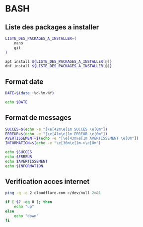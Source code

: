 # BASH

## Liste des packages a installer
```BASH
LISTE_DES_PACKAGES_A_INSTALLER=(
    nano
    git
)

apt install ${LISTE_DES_PACKAGES_A_INSTALLER[@]}
dnf install ${LISTE_DES_PACKAGES_A_INSTALLER[@]}
```  

## Format date
```BASH
DATE=$(date +%d-%m-%Y)

echo $DATE
```  

## Format de messages
```BASH
SUCCES=$(echo -e "[\e[42m\e[1m SUCCÈS \e[0m"])
ERREUR=$(echo -e "[\e[41m\e[1m ERREUR \e[0m"])
AVERTISSEMENT=$(echo -e "[\e[43m\e[1m AVERTISSEMENT \e[0m"])
INFORMATION=$(echo -e "\e[36m\e[1m->\e[0m")

echo $SUCCES
echo $ERREUR
echo $AVERTISSEMENT
echo $INFORMATION
```  

## Verification acces internet
```BASH
ping -q -c 2 cloudflare.com >/dev/null 2>&1

if [ $? -eq 0 ]; then
    echo "up"
else
    echo "down"
fi
```  

